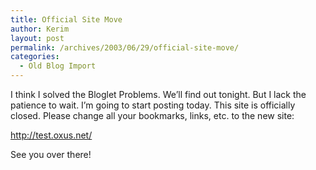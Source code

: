 ```yaml
---
title: Official Site Move
author: Kerim
layout: post
permalink: /archives/2003/06/29/official-site-move/
categories:
  - Old Blog Import
---
```

I think I solved the Bloglet Problems. We&#8217;ll find out tonight. But I lack the patience to wait. I&#8217;m going to start posting today. This site is officially closed. Please change all your bookmarks, links, etc. to the new site:

<a href="http://test.oxus.net/" onclick="_gaq.push(['_trackEvent', 'outbound-article', 'http://test.oxus.net/', 'http://test.oxus.net/']);" >http://test.oxus.net/</a>

See you over there!

